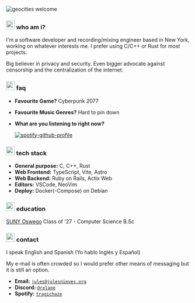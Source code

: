 ![geocities welcome](https://web.archive.org/web/20030516015427/http://hk.geocities.com:80/smartroyhk/t1.GIF)

<h3>
  <img src="https://blob.gifcities.org/gifcities/5LQH4JDBY7HVL2OXFCCH7TKYL7NGTMBQ.gif" alt="geocities fox hi" style="height: 1.5rem">
  who am i?
</h3>

I'm a software developer and recording/mixing engineer based in New York, working on whatever interests me. I prefer using C/C++ or Rust for most projects.

Big believer in privacy and security. Even bigger advocate against censorship and the centralization of the internet.

<h3>
  <img src="https://blob.gifcities.org/gifcities/J3PGVASOMOZYAFBG36MMOZ6S6EZELRQZ.gif" alt="geocities question bubble" style="width: 1.5rem">
  faq
</h3>

- **Favourite Game?** Cyberpunk 2077
- **Favourite Music Genres?** Hard to pin down
- **What are you listening to right now?**
  
  [![spotify-github-profile](https://spotify-github-profile.kittinanx.com/api/view?uid=psvitaaddictionz&cover_image=true&theme=natemoo-re&show_offline=false&background_color=121212&interchange=true&bar_color=53b14f&bar_color_cover=false)](https://spotify-github-profile.kittinanx.com/api/view?uid=psvitaaddictionz&redirect=true)

<h3>
  <img src="https://blob.gifcities.org/gifcities/Q2NWVWK3KEWACQ3D7HJ7P43V2WSG3DOM.gif" alt="geocities chain" style="width: 1.5rem" />
  tech stack
</h3>

- **General purpose:** C, C++, Rust
- **Web Frontend:** TypeScript, Vite, Astro
- **Web Backend:** Ruby on Rails, Actix Web
- **Editors:** VSCode, NeoVim
- **Deploy:** Docker(-Compose) on Debian

<h3>
  <img src="https://web.archive.org/web/20090830104026im_/http://geocities.com/bubblegate/book.gif" alt="geocities heartland plains book" style="width: 1.5rem" />
  education
</h3>

[SUNY Oswego](https://oswego.edu) Class of '27 - Computer Science B.Sc

<h3>
  <img src="https://blob.gifcities.org/gifcities/2B3O2L4FUYPGGBOOGW56VV5N5FNBNNGX.gif" alt="geocities email box" style="width: 1.5rem" />
  contact
</h3>

I speak English and Spanish (Yo hablo Inglés y Español)

My e-mail is often crowded so I would prefer other means of messaging but it is still an option.

- **Email:** [`jules@julesnieves.org`](mailto:jules@julesnieves.org)
- **Discord:** [`@relane`](https://discord.com/users/334067823229796367)
- **Spotify:** [`tragichaze`](https://open.spotify.com/user/psvitaaddictionz?si=da16de717e844093)
